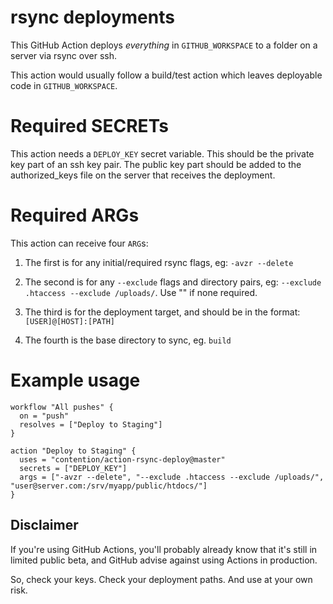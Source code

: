 # rsync deployments

This GitHub Action deploys *everything* in `GITHUB_WORKSPACE` to a folder on a server via rsync over ssh. 

This action would usually follow a build/test action which leaves deployable code in `GITHUB_WORKSPACE`.

# Required SECRETs

This action needs a `DEPLOY_KEY` secret variable. This should be the private key part of an ssh key pair. The public key part should be added to the authorized_keys file on the server that receives the deployment.

# Required ARGs

This action can receive four `ARG`s:

1. The first is for any initial/required rsync flags, eg: `-avzr --delete`

2. The second is for any `--exclude` flags and directory pairs, eg: `--exclude .htaccess --exclude /uploads/`. Use "" if none required.

3. The third is for the deployment target, and should be in the format: `[USER]@[HOST]:[PATH]`

4. The fourth is the base directory to sync, eg. `build`

# Example usage

```
workflow "All pushes" {
  on = "push"
  resolves = ["Deploy to Staging"]
}

action "Deploy to Staging" {
  uses = "contention/action-rsync-deploy@master"
  secrets = ["DEPLOY_KEY"]
  args = ["-avzr --delete", "--exclude .htaccess --exclude /uploads/", "user@server.com:/srv/myapp/public/htdocs/"]
} 
```

## Disclaimer

If you're using GitHub Actions, you'll probably already know that it's still in limited public beta, and GitHub advise against using Actions in production. 

So, check your keys. Check your deployment paths. And use at your own risk.
